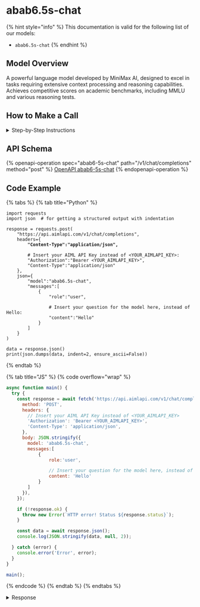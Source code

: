# abab6.5s-chat

{% hint style="info" %}
This documentation is valid for the following list of our models:

* `abab6.5s-chat`
{% endhint %}

## Model Overview

A powerful language model developed by MiniMax AI, designed to excel in tasks requiring extensive context processing and reasoning capabilities. Achieves competitive scores on academic benchmarks, including MMLU and various reasoning tests.

## How to Make a Call

<details>

<summary>Step-by-Step Instructions</summary>

### :digit\_one:  Setup You Can’t Skip

:black\_small\_square:  [**Create an Account**](https://aimlapi.com/app/sign-up): Visit the AI/ML API website and create an account (if you don’t have one yet).\
:black\_small\_square:  [**Generate an API Key**](https://aimlapi.com/app/keys): After logging in, navigate to your account dashboard and generate your API key. Ensure that key is enabled on UI.

### :digit\_two:  Copy the code example

At the bottom of this page, you'll find [a code example](abab6.5s-chat.md#code-example) that shows how to structure the request. Choose the code snippet in your preferred programming language and copy it into your development environment.

### :digit\_three:  Modify the code example

:black\_small\_square:  Replace `<YOUR_AIMLAPI_KEY>` with your actual AI/ML API key from your account.\
:black\_small\_square:  Insert your question or request into the `content` field—this is what the model will respond to.

### :digit\_four:  <sup><sub><mark style="background-color:yellow;">(Optional)<mark style="background-color:yellow;"><sub></sup> Adjust other optional parameters if needed

Only `model` and `messages` are required parameters for this model (and we’ve already filled them in for you in the example), but you can include optional parameters if needed to adjust the model’s behavior. Below, you can find the corresponding [API schema](abab6.5s-chat.md#api-schema), which lists all available parameters along with notes on how to use them.

### :digit\_five:  Run your modified code

Run your modified code in your development environment. Response time depends on various factors, but for simple prompts it rarely exceeds a few seconds.

{% hint style="success" %}
If you need a more detailed walkthrough for setting up your development environment and making a request step by step — feel free to use our [Quickstart guide](../../../quickstart/setting-up.md).
{% endhint %}

</details>

## API Schema

{% openapi-operation spec="abab6-5s-chat" path="/v1/chat/completions" method="post" %}
[OpenAPI abab6-5s-chat](https://raw.githubusercontent.com/aimlapi/api-docs/refs/heads/main/docs/api-references/text-models-llm/MiniMax/abab6.5s-chat.json)
{% endopenapi-operation %}

## Code Example

{% tabs %}
{% tab title="Python" %}
<pre class="language-python" data-overflow="wrap"><code class="lang-python">import requests
import json  # for getting a structured output with indentation

response = requests.post(
    "https://api.aimlapi.com/v1/chat/completions",
    headers={
<strong>        "Content-Type":"application/json", 
</strong>
        # Insert your AIML API Key instead of &#x3C;YOUR_AIMLAPI_KEY>:
        "Authorization":"Bearer &#x3C;YOUR_AIMLAPI_KEY>",
        "Content-Type":"application/json"
    },
    json={
        "model":"abab6.5s-chat",
        "messages":[
            {
                "role":"user",

                # Insert your question for the model here, instead of Hello:
                "content":"Hello"
            }
        ]
    }
)

data = response.json()
print(json.dumps(data, indent=2, ensure_ascii=False))
</code></pre>
{% endtab %}

{% tab title="JS" %}
{% code overflow="wrap" %}
```javascript
async function main() {
  try {
    const response = await fetch('https://api.aimlapi.com/v1/chat/completions', {
      method: 'POST',
      headers: {
        // Insert your AIML API Key instead of <YOUR_AIMLAPI_KEY>
        'Authorization': 'Bearer <YOUR_AIMLAPI_KEY>',
        'Content-Type': 'application/json',
      },
      body: JSON.stringify({
        model: 'abab6.5s-chat',
        messages:[
            {
                role:'user',

                // Insert your question for the model here, instead of Hello:
                content: 'Hello'
            }
        ]
      }),
    });

    if (!response.ok) {
      throw new Error(`HTTP error! Status ${response.status}`);
    }

    const data = await response.json();
    console.log(JSON.stringify(data, null, 2));

  } catch (error) {
    console.error('Error', error);
  }
}

main();
```
{% endcode %}
{% endtab %}
{% endtabs %}

<details>

<summary>Response</summary>

{% code overflow="wrap" %}
```json5
{
  "id": "04a9c04ecbf86d516befd24511e5da92",
  "object": "chat.completion",
  "choices": [
    {
      "index": 0,
      "finish_reason": "stop",
      "message": {
        "role": "assistant",
        "content": "Hello! How can I assist you?"
      }
    }
  ],
  "created": 1750764878,
  "model": "abab6.5s-chat",
  "usage": {
    "prompt_tokens": 23,
    "completion_tokens": 3,
    "total_tokens": 26
  }
}
```
{% endcode %}

</details>
